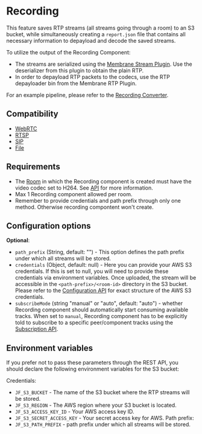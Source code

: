 # Recording
This feature saves RTP streams (all streams going through a room) to an S3 bucket, while simultaneously creating a `report.json` file that contains all necessary information to depayload and decode the saved streams.

To utilize the output of the Recording Component:
* The streams are serialized using the  [Membrane Stream Plugin](https://github.com/membraneframework/membrane_stream_plugin). Use the deserializer from this plugin to obtain the plain RTP.
* In order to depayload RTP packets to the codecs, use the RTP depayloader bin from the Membrane RTP Plugin.

For an example pipeline, please refer to the [Recording Converter](https://github.com/fishjam-dev/recording-converter).

## Compatibility

* [WebRTC](../peers/webrtc.md)
* [RTSP](./rtsp.md)
* [SIP](./sip.md)
* [File](./file.md)

## Requirements

* The [Room](../../introduction/basic_concepts\#room) in which the Recording component is created must have the video codec set to H264.
See [API](../../for_developers/api_reference/rest_api#tag/room/operation/create_room) for more information.
* Max 1 Recording component allowed per room.
* Remember to provide credentials and path prefix through only one method. Otherwise recording compontent won't create.

## Configuration options

**Optional**:

* `path_prefix` (String, default: "") - This option defines the path prefix under which all streams will be stored.
* `credentials` (Object, default: null) - Here you can provide your AWS S3 credentials. 
If this is set to null, you will need to provide these credentials via environment variables.
Once uploaded, the stream will be accessible in the `<path-prefix>/<room-id>` directory in the S3 bucket.
Please refer to the [Configuration API](../../for_developers/api_reference/rest_api#tag/room/operation/add_component) for exact structure of the AWS S3 credentials.
* `subscribeMode` (string "manual" or "auto", default: "auto") - whether Recording component should automatically start consuming available tracks.
When set to `manual`, Recording component has to be explicitly told to subscribe to a specific peer/component tracks using 
the [Subscription API](../../for_developers/api_reference/rest_api#tag/room/operation/subscribe_to).

## Environment variables

If you prefer not to pass these parameters through the REST API, you should declare the following environment variables for the S3 bucket:

Credentials:
* `JF_S3_BUCKET` - The name of the S3 bucket where the RTP streams will be stored.
* `JF_S3_REGION` - The AWS region where your S3 bucket is located.
* `JF_S3_ACCESS_KEY_ID` - Your AWS access key ID.
* `JF_S3_SECRET_ACCESS_KEY` - Your secret access key for AWS. 
Path prefix:
* `JF_S3_PATH_PREFIX` - path prefix under which all streams will be stored.